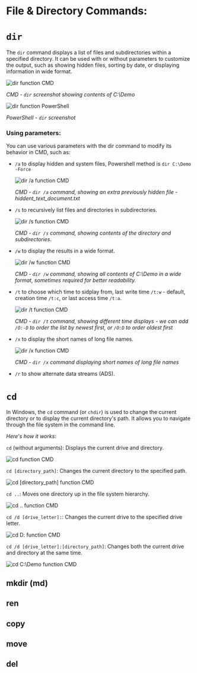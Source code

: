# File & Directory Commands:

# `dir`

The `dir` command displays a list of files and subdirectories within a specified directory. It can be used with or without parameters to customize the output, such as showing hidden files, sorting by date, or displaying information in wide format.

![dir function CMD](assets/dir_cmd.png)

*CMD - `dir` screenshot showing contents of C:\Demo*

![dir function PowerShell](assets/dir_PowerShell.png)

*PowerShell - `dir` screenshot*

### Using parameters:

You can use various parameters with the dir command to modify its behavior in CMD, such as:

- `/a` to display hidden and system files, Powershell method is `dir C:\Demo -Force`
  
  ![dir /a function CMD](assets/dir-a_cmd.png)

  *CMD - `dir /a` command, showing an extra previously hidden file - hiddent_text_document.txt*

- `/s` to recursively list files and directories in subdirectories.
  
  ![dir /s function CMD](assets/dir-s_cmd.png)

  *CMD - `dir /s` command, showing contents of the directory and subdirectories.*


- `/w` to display the results in a wide format.
  
  ![dir /w function CMD](assets/dir-w_cmd.png)

  *CMD - `dir /w` command, showing all contents of C:\Demo in a wide format, sometimes required for better readability.*

- `/t` to choose which time to sidplay from, last write time `/t:w` - default, creation time `/t:c`, or last access time `/t:a`.
  
  ![dir /t function CMD](assets/dir-t_cmd.png)
  
  *CMD - `dir /t` command, showing different time displays - we can add `/O:-D` to order the list by newest first, or `/O:D` to order oldest first* 


- `/x` to display the short names of long file names.
  
  ![dir /x function CMD](assets/dir-x_cmd.png)
  
  *CMD - `dir /x` command displaying short names of long file names* 

- `/r` to show alternate data streams (ADS).


# `cd`

In Windows, the `cd` command (or `chdir`) is used to change the current directory or to display the current directory's path. It allows you to navigate through the file system in the command line.

*Here's how it works:*

`cd` (without arguments): Displays the current drive and directory.

![cd function CMD](assets/cd_cmd.png)

`cd [directory_path]`: Changes the current directory to the specified path.

![cd [directory_path] function CMD](assets/cd-CDemoOldFiles_cmd.png)
 
`cd ..`: Moves one directory up in the file system hierarchy.

![cd .. function CMD](assets/cd.._cmd.png)

`cd /d [drive_letter]:`: Changes the current drive to the specified drive letter.

![cd D: function CMD](assets/cdD_cmd.png)


`cd /d [drive_letter]:[directory_path]`: Changes both the current drive and directory at the same time.

![cd C:\Demo function CMD](assets/cdCDemo_cmd.png)

## mkdir (md)

## ren

## copy

## move

## del 
